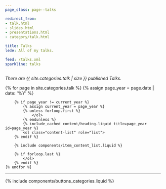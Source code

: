 ```yaml
---
page_class: page--talks

redirect_from:
- talk.html
- slides.html
- presentations.html
- category/talk.html

title: Talks
lede: All of my talks.

feed: /talks.xml
sparkline: talks
---
```


*There are {{ site.categories.talk | size }} published Talks.*

<div class="h-feed" id="talks">
    {% for page in site.categories.talk %}
        {% assign page_year = page.date | date: '%Y' %}

        {% if page_year != current_year %}
            {% assign current_year = page_year %}
            {% unless forloop.first %}
                </ol>
            {% endunless %}
            {% include_cached content/heading.liquid title=page_year id=page_year %}
            <ol class="content-list" role="list">
        {% endif %}

        {% include components/item_content_list.liquid %}

        {% if forloop.last %}
            </ol>
        {% endif %}
    {% endfor %}
</div>

--------

{% include components/buttons_categories.liquid %}
